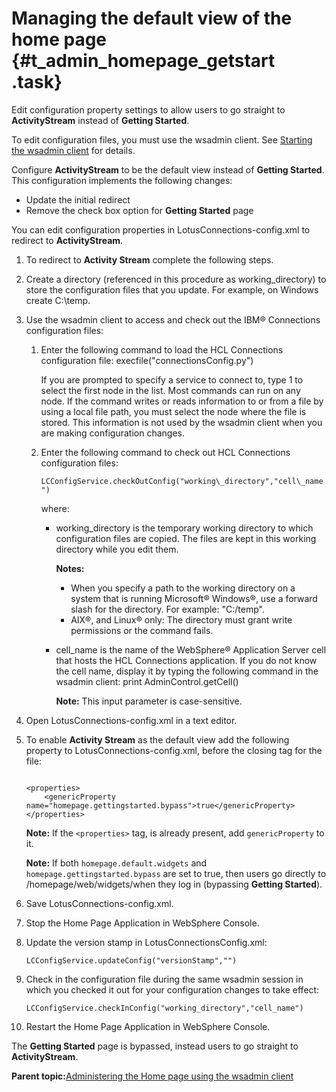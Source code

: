 # Managing the default view of the home page {#t_admin_homepage_getstart .task}

Edit configuration property settings to allow users to go straight to **ActivityStream** instead of **Getting Started**.

To edit configuration files, you must use the wsadmin client. See [Starting the wsadmin client](t_admin_wsadmin_starting.md) for details.

Configure **ActivityStream** to be the default view instead of **Getting Started**. This configuration implements the following changes:

-   Update the initial redirect
-   Remove the check box option for **Getting Started** page

You can edit configuration properties in LotusConnections-config.xml to redirect to **ActivityStream**.

1.  To redirect to **Activity Stream** complete the following steps.
2.  Create a directory \(referenced in this procedure as working\_directory\) to store the configuration files that you update. For example, on Windows create C:\\temp.

3.  Use the wsadmin client to access and check out the IBM® Connections configuration files:

    1.  Enter the following command to load the HCL Connections configuration file: execfile\("connectionsConfig.py"\)

        If you are prompted to specify a service to connect to, type 1 to select the first node in the list. Most commands can run on any node. If the command writes or reads information to or from a file by using a local file path, you must select the node where the file is stored. This information is not used by the wsadmin client when you are making configuration changes.

    2.  Enter the following command to check out HCL Connections configuration files:

        `LCConfigService.checkOutConfig("working\_directory","cell\_name")`

        where:

        -   working\_directory is the temporary working directory to which configuration files are copied. The files are kept in this working directory while you edit them.

            **Notes:**

            -   When you specify a path to the working directory on a system that is running Microsoft® Windows®, use a forward slash for the directory. For example: "C:/temp".
            -   AIX®, and Linux® only: The directory must grant write permissions or the command fails.
        -   cell\_name is the name of the WebSphere® Application Server cell that hosts the HCL Connections application. If you do not know the cell name, display it by typing the following command in the wsadmin client: print AdminControl.getCell\(\)

            **Note:** This input parameter is case-sensitive.

4.  Open LotusConnections-config.xml in a text editor.

5.  To enable **Activity Stream** as the default view add the following property to LotusConnections-config.xml, before the closing tag for the file:

    ```
    
    <properties>
        <genericProperty name="homepage.gettingstarted.bypass">true</genericProperty>  
    </properties>
    
    ```

    **Note:** If the `<properties>` tag, is already present, add `genericProperty` to it.

    **Note:** If both `homepage.default.widgets` and `homepage.gettingstarted.bypass` are set to true, then users go directly to /homepage/web/widgets/when they log in \(bypassing **Getting Started**\).

6.  Save LotusConnections-config.xml.

7.  Stop the Home Page Application in WebSphere Console.

8.  Update the version stamp in LotusConnectionsConfig.xml:

    ```
    LCConfigService.updateConfig("versionStamp","")
    ```

9.  Check in the configuration file during the same wsadmin session in which you checked it out for your configuration changes to take effect:

    ```
    LCConfigService.checkInConfig("working_directory","cell_name")
    ```

10. Restart the Home Page Application in WebSphere Console.


The **Getting Started** page is bypassed, instead users to go straight to **ActivityStream**.

**Parent topic:**[Administering the Home page using the wsadmin client](../admin/c_admin_homepage_wsadmin.md)


